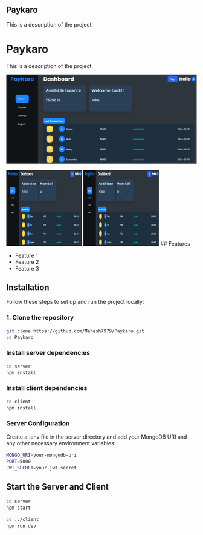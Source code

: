 ## Paykaro

This is a description of the project.
# Paykaro

This is a description of the project.

![Demo Screenshot](imgs/assets/demo-ss-home.png)

<img src="imgs/assets/demo-ss-home.png" alt="Demo Screenshot" width="200" height="200">


<img src="imgs/assets/demo-ss-home.png" alt="Logo" width="200" height="200">
## Features

- Feature 1
- Feature 2
- Feature 3

## Installation

Follow these steps to set up and run the project locally:

### 1. Clone the repository

```sh
git clone https://github.com/Mahesh7979/Paykaro.git
cd Paykaro
```

### Install server dependencies
```sh
cd server
npm install
```

### Install client dependencies
```sh
cd client
npm install
```

### Server Configuration
Create a .env file in the server directory and add your MongoDB URI and any other necessary environment variables:
```sh
MONGO_URI=your-mongodb-uri
PORT=5000
JWT_SECRET=your-jwt-secret
```


##  Start the Server and Client

```sh
cd server
npm start
```
```sh
cd ../client
npm run dev

